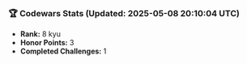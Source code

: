 ### 🏆 Codewars Stats (Updated: 2025-05-08 20:10:04 UTC)

- **Rank:** 8 kyu
- **Honor Points:** 3
- **Completed Challenges:** 1
